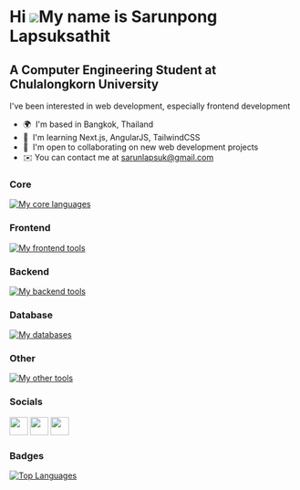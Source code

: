 Hi ![](https://user-images.githubusercontent.com/18350557/176309783-0785949b-9127-417c-8b55-ab5a4333674e.gif)My name is Sarunpong Lapsuksathit
==============================================================================================================================================

A Computer Engineering Student at Chulalongkorn University
----------------------------------------------------------

I've been interested in web development, especially frontend development

* 🌍  I'm based in Bangkok, Thailand
* 🧠  I'm learning Next.js, AngularJS, TailwindCSS
* 🤝  I'm open to collaborating on new web development projects
* ✉️  You can contact me at [sarunlapsuk@gmail.com](mailto:sarunlapsuk@gmail.com)

### Core

[![My core languages](https://skillicons.dev/icons?i=cpp,java,py,js,ts&theme=light)](https://skillicons.dev)
  
### Frontend

[![My frontend tools](https://skillicons.dev/icons?i=nextjs,angular,tailwind,figma&theme=light)](https://skillicons.dev)

### Backend

[![My backend tools](https://skillicons.dev/icons?i=express,postman,sequelize&theme=light)](https://skillicons.dev)

### Database

[![My databases](https://skillicons.dev/icons?i=mongodb,mysql,postgres&theme=light)](https://skillicons.dev)

### Other

[![My other tools](https://skillicons.dev/icons?i=git,photoshop&theme=light)](https://skillicons.dev)

### Socials

<p align="left"> <a href="https://discord.com/users/_sarunnutto" target="_blank" rel="noreferrer"><img src="https://raw.githubusercontent.com/danielcranney/readme-generator/main/public/icons/socials/discord.svg" width="32" height="32" /></a> <a href="http://www.instagram.com/_sarunnutto" target="_blank" rel="noreferrer"><img src="https://raw.githubusercontent.com/danielcranney/readme-generator/main/public/icons/socials/instagram.svg" width="32" height="32" /></a> <a href="https://www.linkedin.com/in/sarunponglapsuksathit" target="_blank" rel="noreferrer"><img src="https://raw.githubusercontent.com/danielcranney/readme-generator/main/public/icons/socials/linkedin.svg" width="32" height="32" /></a></p>

### Badges

<a href="https://github.com/sarunnut1236" align="left"><img src="https://github-readme-stats.vercel.app/api/top-langs/?username=sarunnut1236&langs_count=5&title_color=000000&text_color=444e59&icon_color=facc15&bg_color=ffffff&hide_border=true&locale=en&custom_title=Top%20%Languages" alt="Top Languages" /></a>
